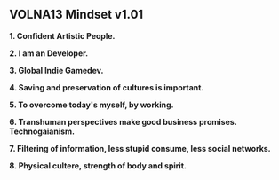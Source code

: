 ## VOLNA13 Mindset v1.01

**1. Confident Artistic People.**

**2. I am an Developer.**

**3. Global Indie Gamedev.**

**4. Saving and preservation of cultures is important.**

**5. To overcome today's myself, by working.**

**6. Transhuman perspectives make good business promises. Technogaianism.**

**7. Filtering of information, less stupid consume, less social networks.**

**8. Physical cultere, strength of body and spirit.**
